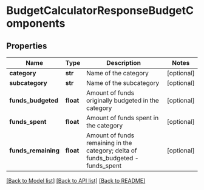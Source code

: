 # BudgetCalculatorResponseBudgetComponents

## Properties
Name | Type | Description | Notes
------------ | ------------- | ------------- | -------------
**category** | **str** | Name of the category | [optional] 
**subcategory** | **str** | Name of the subcategory | [optional] 
**funds_budgeted** | **float** | Amount of funds originally budgeted in the category | [optional] 
**funds_spent** | **float** | Amount of funds spent in the category | [optional] 
**funds_remaining** | **float** | Amount of funds remaining in the category; delta of funds_budgeted - funds_spent | [optional] 

[[Back to Model list]](../README.md#documentation-for-models) [[Back to API list]](../README.md#documentation-for-api-endpoints) [[Back to README]](../README.md)


